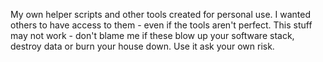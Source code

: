 My own helper scripts and other tools created for personal use. I wanted others to have access to them - even if the tools aren't perfect. This stuff may not work - don't blame me if these blow up your software stack, destroy data or burn your house down. Use it ask your own risk.

